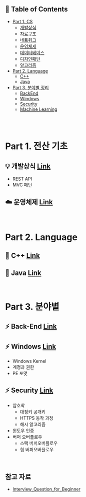 ## :memo: Table of Contents
- [Part 1. CS](#part-1-전산-기초)
  - [개발상식]()
  - [자료구조]()
  - [네트워크]()
  - [운영체제]()
  - [데이터베이스]()
  - [디자인패턴]()
  - [알고리즘]()
- [Part 2. Language](#part-2-language)
  - [C++]()
  - [Java]()
- [Part 3. 분야별 정리](#part-3-분야별)
  - [BackEnd]()
  - [Windows](https://github.com/codenee/CS-Study/tree/main/Windows)
  - [Security](https://github.com/codenee/CS-Study/tree/main/Security)
  - [Machine Learning]()


</br>

</br>


# Part 1. 전산 기초

## :bulb: 개발상식 [Link](https://github.com/codenee/CS-Study/tree/main/CS/Development)
- REST API
- MVC 패턴

## :cloud: 운영체제 [Link]()

</br>


# Part 2. Language
## :gem: C++ [Link]()
## :gem: Java [Link]()

</br>

# Part 3. 분야별

## :zap: Back-End [Link]()
## :zap: Windows [Link](https://github.com/codenee/CS-Study/tree/main/Windows)
- Windows Kernel
- 계정과 권한
- PE 포맷
## :zap: Security [Link](https://github.com/codenee/CS-Study/tree/main/Security)
- 암호학
  - 대칭키 공개키
  - HTTPS 동작 과정
  - 해시 알고리즘
- 윈도우 인증
- 버퍼 오버플로우
  - 스택 버퍼오버플로우
  - 힙 버퍼오버플로우

</br>

## 참고 자료
- [Interview_Question_for_Beginner](https://github.com/JaeYeopHan/Interview_Question_for_Beginner/tree/main)

